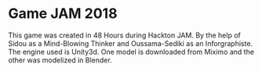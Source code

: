 # Game JAM 2018
 This game was created in 48 Hours during Hackton JAM. By the help of Sidou as a Mind-Blowing Thinker and Oussama-Sediki as an Inforgraphiste. The engine used is Unity3d. One model is downloaded from Miximo and the other was modelized in Blender.
